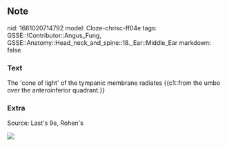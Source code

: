 ## Note
nid: 1661020714792
model: Cloze-chrisc-ff04e
tags: GSSE::!Contributor::Angus_Fung, GSSE::Anatomy::Head_neck_and_spine::18._Ear::Middle_Ear
markdown: false

### Text
The 'cone of light' of the tympanic membrane radiates {{c1::from the umbo over the anteroinferior quadrant.}}

### Extra
Source: Last's 9e, Rohen's
<div><img src=
"paste-29e1aa5cb1b595eafe0997756f2dcd9fd65531eb.jpg"></div>
